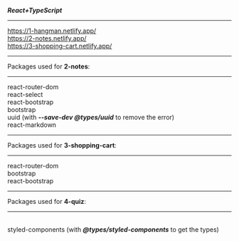 <b><i>React+TypeScript</i></b><hr>

https://1-hangman.netlify.app/
<br>https://2-notes.netlify.app/
<br>https://3-shopping-cart.netlify.app/
<hr>
Packages used for <b>2-notes</b>:<hr>
 react-router-dom
<br> react-select
<br> react-bootstrap
<br> bootstrap
<br> uuid (with <i><b>--save-dev @types/uuid</b></i> to remove the error)
<br> react-markdown

<hr>Packages used for <b>3-shopping-cart</b>:<hr>
 react-router-dom
<br> bootstrap
<br> react-bootstrap

<hr>Packages used for <b>4-quiz</b>:<hr>

<br> styled-components (with <i><b>@types/styled-components</b></i> to get the types)

